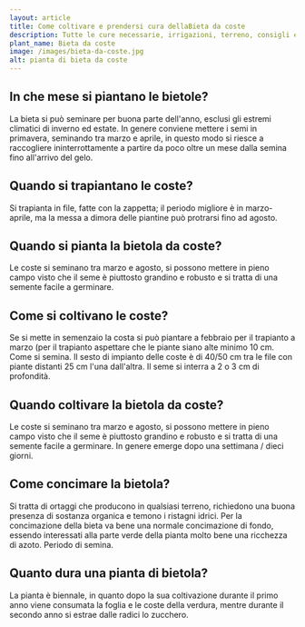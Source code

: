 ```yaml
---
layout: article
title: Come coltivare e prendersi cura dellaBieta da coste
description: Tutte le cure necessarie, irrigazioni, terreno, consigli e molto altro sulla coltivazione della Bieta da coste
plant_name: Bieta da coste
image: /images/bieta-da-coste.jpg
alt: pianta di bieta da coste
---
```


## In che mese si piantano le bietole?

La bieta si può seminare per buona parte dell'anno, esclusi gli estremi climatici di inverno ed estate. In genere conviene mettere i semi in primavera, seminando tra marzo e aprile, in questo modo si riesce a raccogliere ininterrottamente a partire da poco oltre un mese dalla semina fino all'arrivo del gelo.

## Quando si trapiantano le coste?

Si trapianta in file, fatte con la zappetta; il periodo migliore è in marzo-aprile, ma la messa a dimora delle piantine può protrarsi fino ad agosto.

## Quando si pianta la bietola da coste?

 Le coste si seminano tra marzo e agosto, si possono mettere in pieno campo visto che il seme è piuttosto grandino e robusto e si tratta di una semente facile a germinare.

## Come si coltivano le coste?

Se si mette in semenzaio la costa si può piantare a febbraio per il trapianto a marzo (per il trapianto aspettare che le piante siano alte minimo 10 cm. Come si semina. Il sesto di impianto delle coste è di 40/50 cm tra le file con piante distanti 25 cm l'una dall'altra. Il seme si interra a 2 o 3 cm di profondità.

## Quando coltivare la bietola da coste?

Le coste si seminano tra marzo e agosto, si possono mettere in pieno campo visto che il seme è piuttosto grandino e robusto e si tratta di una semente facile a germinare. In genere emerge dopo una settimana / dieci giorni.

## Come concimare la bietola?

Si tratta di ortaggi che producono in qualsiasi terreno, richiedono una buona presenza di sostanza organica e temono i ristagni idrici. Per la concimazione della bieta va bene una normale concimazione di fondo, essendo interessati alla parte verde della pianta molto bene una ricchezza di azoto. Periodo di semina.

## Quanto dura una pianta di bietola?

 La pianta è biennale, in quanto dopo la sua coltivazione durante il primo anno viene consumata la foglia e le coste della verdura, mentre durante il secondo anno si estrae dalle radici lo zucchero.

